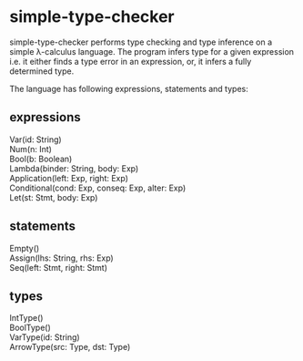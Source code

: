 # simple-type-checker

  simple-type-checker performs type checking and type inference on a simple λ-calculus language. 
The program infers type for a given expression i.e. it either finds a type error in an expression, 
or, it infers a fully determined type. 

The language has following expressions, statements and types:

## expressions  

  Var(id: String)  
  Num(n: Int)   
  Bool(b: Boolean)   
  Lambda(binder: String, body: Exp)   
  Application(left: Exp, right: Exp)   
  Conditional(cond: Exp, conseq: Exp, alter: Exp)   
  Let(st: Stmt, body: Exp)  

## statements
 
  Empty()   
  Assign(lhs: String, rhs: Exp)   
  Seq(left: Stmt, right: Stmt)  

## types

  IntType()   
  BoolType()   
  VarType(id: String)   
  ArrowType(src: Type, dst: Type)   

